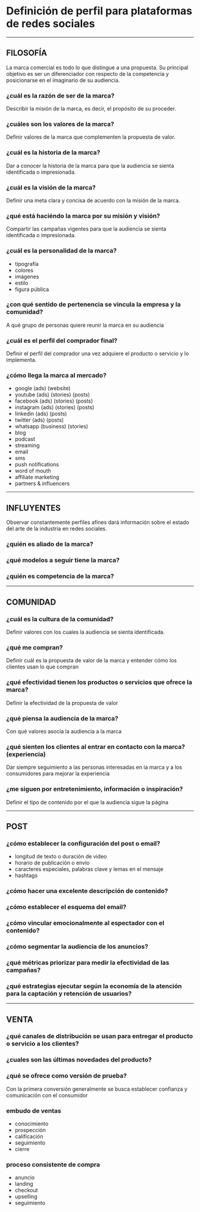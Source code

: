 # Definición de perfil para plataformas de redes sociales

-------------------------------------------------------------------------------

## FILOSOFÍA
La marca comercial es todo lo que distingue a una propuesta. Su principal objetivo es ser un diferenciador con respecto de la competencia y posicionarse en el imaginario de su audiencia.

### ¿cuál es la razón de ser de la marca?
Describir la misión de la marca, es decir, el propósito de su proceder.

### ¿cuáles son los valores de la marca?
Definir valores de la marca que complementen la propuesta de valor.

### ¿cuál es la historia de la marca?
Dar a conocer la historia de la marca para que la audiencia se sienta identificada o impresionada.

### ¿cuál es la visión de la marca?
Definir una meta clara y concisa de acuerdo con la misión de la marca.

### ¿qué está haciéndo la marca por su misión y visión?
Compartir las campañas vigentes para que la audiencia se sienta identificada o impresionada.

### ¿cuál es la personalidad de la marca?
* tipografía
* colores
* imágenes
* estilo
* figura pública

### ¿con qué sentido de pertenencia se vincula la empresa y la comunidad?
A qué grupo de personas quiere reunir la marca en su audiencia

### ¿cuál es el perfil del comprador final?
Definir el perfil del comprador una vez adquiere el producto o servicio y lo implementa.

### ¿cómo llega la marca al mercado?
* google (ads) (website)
* youtube (ads) (stories) (posts)
* facebook (ads) (stories) (posts)
* instagram (ads) (stories) (posts)
* linkedin (ads) (posts)
* twitter (ads) (posts)
* whatsapp (business) (stories)
* blog
* podcast
* streaming
* email
* sms
* push notifications
* word of mouth
* affiliate marketing
* partners & influencers

-------------------------------------------------------------------------------

## INFLUYENTES
Observar constantemente perfiles afines dará información sobre el estado del arte de la industria en redes sociales.

### ¿quién es aliado de la marca?
### ¿qué modelos a seguir tiene la marca?
### ¿quién es competencia de la marca?

-------------------------------------------------------------------------------

## COMUNIDAD

### ¿cuál es la cultura de la comunidad?
Definir valores con los cuales la audiencia se sienta identificada.

### ¿qué me compran?
Definir cuál es la propuesta de valor de la marca y entender cómo los clientes usan lo que compran

### ¿qué efectividad tienen los productos o servicios que ofrece la marca?
Definir la efectividad de la propuesta de valor

### ¿qué piensa la audiencia de la marca?
Con qué valores asocia la audiencia a la marca

### ¿qué sienten los clientes al entrar en contacto con la marca? (experiencia)
Dar siempre seguimiento a las personas interesadas en la marca y a los consumidores para mejorar la experiencia

### ¿me siguen por entretenimiento, información o inspiración?
Definir el tipo de contenido por el que la audiencia sigue la página

-------------------------------------------------------------------------------

## POST

### ¿cómo establecer la configuración del post o email?
* longitud de texto o duración de video
* horario de publicación o envío
* caracteres especiales, palabras clave y lemas en el mensaje
* hashtags

### ¿cómo hacer una excelente descripción de contenido?
### ¿cómo establecer el esquema del email?
### ¿cómo vincular emocionalmente al espectador con el contenido?
### ¿cómo segmentar la audiencia de los anuncios?
### ¿qué métricas priorizar para medir la efectividad de las campañas?
### ¿qué estrategias ejecutar según la economía de la atención para la captación y retención de usuarios?

-------------------------------------------------------------------------------

## VENTA

### ¿qué canales de distribución se usan para entregar el producto o servicio a los clientes?

### ¿cuales son las últimas novedades del producto?

### ¿qué se ofrece como versión de prueba?
Con la primera conversión generalmente se busca establecer confianza y comunicación con el consumidor

### embudo de ventas
* conocimiento
* prospección
* calificación
* seguimiento
* cierre

### proceso consistente de compra
* anuncio
* landing
* checkout
* upselling
* seguimiento
